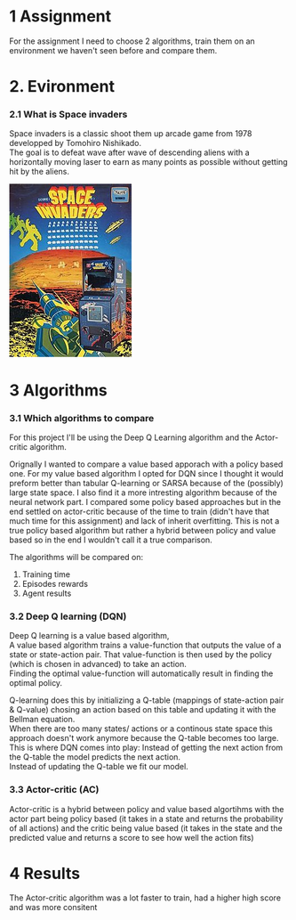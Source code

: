 # 1 Assignment
For the assignment I need to choose 2 algorithms, train them on an environment we haven't seen before and compare them.

# 2. Evironment
### 2.1 What is Space invaders

Space invaders is a classic shoot them up arcade game from 1978 developped by Tomohiro Nishikado. <br>
The goal is to defeat wave after wave of descending aliens with a horizontally moving laser to earn as many points as possible without getting hit by the aliens.<br>

![Screenshot](Space_Invaders.jpg)

# 3 Algorithms

### 3.1 Which algorithms to compare

For this project I'll be using the Deep Q Learning algorithm and the Actor-critic algorithm. <br>

Orignally I wanted to compare a value based apporach with a policy based one. For my value based algorithm I opted for DQN since I thought it would preform better
than tabular Q-learning or SARSA because of the (possibly) large state space. I also find it a more intresting algorithm because of the neural network part.
I compared some policy based approaches but in the end settled on actor-critic because of the time to train (didn't have that much time for this assignment) and lack of inherit overfitting. This is not a true policy based algorithm but rather a hybrid between policy and value based so in the end I wouldn't call it a true comparison.<br>

The algorithms will be compared on: <ol> <li>Training time</li> <li>Episodes rewards</li> <li>Agent results</li> </ol>   

### 3.2 Deep Q learning (DQN)

Deep Q learning is a value based algorithm, <br>
A value based algorithm trains a value-function that outputs the value of a state or state-action pair. That value-function is then used by the policy (which is chosen in advanced) to take an action. <br>
Finding the optimal value-function will automatically result in finding the optimal policy.

Q-learning does this by initializing a Q-table (mappings of state-action pair & Q-value) chosing an action based on this table and updating it with the Bellman equation. <br>
When there are too many states/ actions or a continous state space  this approach doesn't work anymore because the Q-table becomes too large. <br>
This is where DQN comes into play: 
    Instead of getting the next action from the Q-table the model predicts the next action. <br>
    Instead of updating the Q-table we fit our model.


### 3.3 Actor-critic (AC)
Actor-critic is a hybrid between policy and value based algortihms with the actor part being policy based (it takes in a state and returns the probability of all actions) and the critic being value based (it takes in the state and the predicted value and returns a score to see how well the action fits)

# 4 Results
The Actor-critic algorithm was a lot faster to train, had a higher high score and was more consitent 
